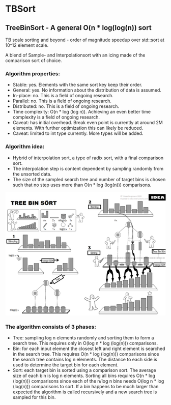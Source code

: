 # TBSort
## TreeBinSort - A general O(n * log(log(n)) sort
TB scale sorting and beyond - order of magnitude speedup over std::sort at 10^12 element scale.

A blend of Sample- and Interpolationsort with an icing made of the comparison sort of choice. 

### Algorithm properties:
- Stable: yes. Elements with the same sort key keep their order.
- General: yes. No information about the distribution of data is assumed.
- In-place: no. This is a field of ongoing research.
- Parallel: no. This is a field of ongoing research.
- Distributed: no. This is a field of ongoing research.
- Time complexity: O(n * log (log n)). Achieving an even better time complexity is a field of ongoing research.
- Caveat: has initial overhead. Break even point is currently at around 2M elements. With further optimization this can likely be reduced.
- Caveat: limited to int type currently. More types will be added.

### Algorithm idea:
- Hybrid of interpolation sort, a type of radix sort, with a final comparison sort.
- The interpolation step is content dependent by sampling randomly from the unsorted data.
- The size of the sampled search tree and number of target bins is chosen such that no step uses more than O(n * log (log(n))) comparisons.

![IDEA Style explanation](TBSort_IDEA.png)
### The algorithm consists of 3 phases:
- Tree: sampling log n elements randomly and sorting them to form a search tree. This requires only in O(log n * log (log(n))) comparisons.
- Bin: for each input element the closest left and right element is searched in the search tree. This requires O(n * log (log(n))) comparisons since the search tree contains log n elements. The distance to each side is used to determine the target bin for each element.
- Sort: each target bin is sorted using a comparison sort. The average size of each bin is log n elements. Sorting all bins requires O(n * log (log(n))) comparisons since each of the n/log n bins needs O(log n * log (log(n))) comparisons to sort. If a bin happens to be much larger than expected the algorithm is called recursively and a new search tree is sampled for this bin.


